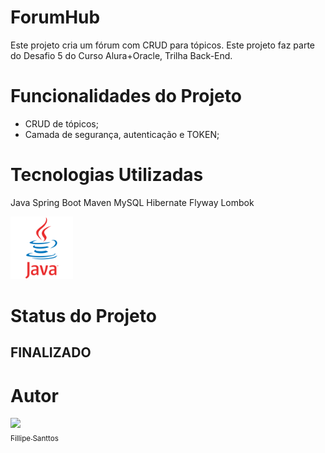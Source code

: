 
# ForumHub
Este projeto cria um fórum com CRUD para tópicos. Este projeto faz parte do Desafio 5 do Curso Alura+Oracle, Trilha Back-End.


# Funcionalidades do Projeto 
* CRUD de tópicos;
* Camada de segurança, autenticação e TOKEN;

 
# Tecnologias Utilizadas 
Java 
Spring Boot 
Maven
MySQL
Hibernate
Flyway
Lombok

<img src="https://raw.githubusercontent.com/devicons/devicon/6910f0503efdd315c8f9b858234310c06e04d9c0/icons/java/java-original-wordmark.svg" height=100 width=100/>  


# Status do Projeto 
<h2> FINALIZADO </h2>


# Autor
[<img loading="lazy" src="https://avatars.githubusercontent.com/u/159724288?v=4" width=115><br><sub>Fillipe Santtos</sub>](https://github.com/FillipeSanttos) 
